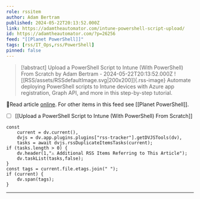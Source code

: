 ```yaml
---
role: rssitem
author: Adam Bertram
published: 2024-05-22T20:13:52.000Z
link: https://adamtheautomator.com/intune-powershell-script-upload/
id: https://adamtheautomator.com/?p=26256
feed: "[[Planet PowerShell]]"
tags: [rss/IT_Ops,rss/PowerShell]
pinned: false
---
```


> [!abstract] Upload a PowerShell Script to Intune (With PowerShell) From Scratch by Adam Bertram - 2024-05-22T20:13:52.000Z
> ![[RSS/assets/RSSdefaultImage.svg|200x200]]{.rss-image}
> Automate deploying PowerShell scripts to Intune devices with Azure app registration, Graph API, and more in this step-by-step tutorial.

🔗Read article [online](https://adamtheautomator.com/intune-powershell-script-upload/). For other items in this feed see [[Planet PowerShell]].

- [ ] [[Upload a PowerShell Script to Intune (With PowerShell) From Scratch]]

~~~dataviewjs
const
    current = dv.current(),
	dvjs = dv.app.plugins.plugins["rss-tracker"].getDVJSTools(dv),
	tasks = await dvjs.rssDuplicateItemsTasks(current);
if (tasks.length > 0) {
	dv.header(1,"⚠ Additional RSS Items Referring to This Article");
    dv.taskList(tasks,false);
}
const tags = current.file.etags.join(" ");
if (current) {
	dv.span(tags);
}
~~~

- - -
